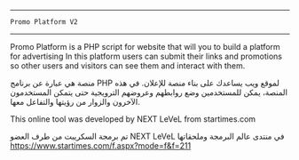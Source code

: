 
------------------------------------
    Promo Platform V2
------------------------------------
Promo Platform is a PHP script for website that will you to build a platform for advertising
In this platform users can submit their links and promotions so other users and visitors can see them and interact with them.

منصة هي عبارة عن برنامج PHP لموقع ويب يساعدك على بناء منصة للإعلان. في هذه المنصة، يمكن للمستخدمين وضع روابطهم وعروضهم الترويجية حتى يتمكن المستخدمون الآخرون والزوار من رؤيتها والتفاعل معها.

This online tool was developed by NEXT LeVeL from startimes.com

تم برمجة السكريبت من طرف العضو NEXT LeVeL في منتدى عالم البرمجة وملحقاتها
https://www.startimes.com/f.aspx?mode=f&f=211
